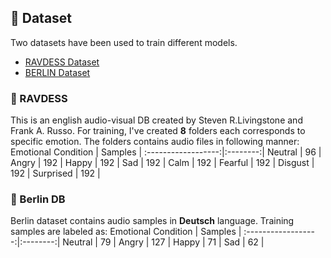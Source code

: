 ##  📑 Dataset
Two datasets have been used to train different models.
 - [RAVDESS Dataset](https://zenodo.org/record/1188976#.XQq00LwzZPY)
 - [BERLIN Dataset](http://emodb.bilderbar.info/start.html) 

### 🌴 RAVDESS 
This is an english audio-visual DB created by Steven R.Livingstone and Frank A. Russo. For training, I've created **8** folders each corresponds to specific emotion. The folders contains audio files in following manner:
Emotional Condition | Samples | 
:------------------:|:--------:|
Neutral | 96 |
Angry | 192 |
Happy | 192 |
Sad | 192 |
Calm | 192 |
Fearful | 192 |
Disgust | 192 |
Surprised | 192 |
  
### 🌴 Berlin DB
Berlin dataset contains audio samples in **Deutsch** language. Training samples are labeled as:
Emotional Condition | Samples | 
:------------------:|:--------:|
Neutral | 79 |
Angry | 127 |
Happy | 71 |
Sad | 62 |